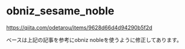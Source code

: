 # obniz_sesame_noble

https://qiita.com/odetarou/items/9628d66d4d94290b5f2d

ベースは上記の記事を参考にobniz nobleを使うように修正してあります。

